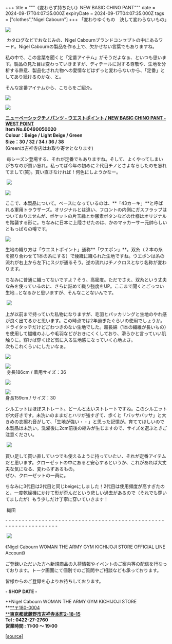 +++
title = """《変わらず持ちたい》NEW BASIC CHINO PANT"""
date = 2024-09-17T04:07:35.000Z
expiryDate = 2024-09-17T04:07:35.000Z
tags = ["clothes","Nigel Cabourn"]
+++
「変わりゆくもの　決して変わらないもの」

![](https://cdn.shopify.com/s/files/1/0094/9295/5196/files/IMG_4989_ff18a16f-364d-41ac-8309-4cefd4de2028_480x480.jpg?v=1726473465)

 カタログなどでおなじみの、Nigel Cabournブランドコンセプトの中にあるワード。Nigel Cabournの製品を作る上で、欠かせない言葉でもありますね。

私の中で、この言葉を聞くと「定番アイテム」がそうだよなぁ、といつも思います。製品の見た目は変わっていきますが、ディテールに対する尊敬や、生地を分析する熱意、製品化された物への愛情などはずっと変わらないから、「定番」としてあり続けるのかな、と。

そんな定番アイテムから、こちらをご紹介。

![](https://cdn.shopify.com/s/files/1/0094/9295/5196/files/IMG_4333_e303d9d1-ab24-4bf0-8599-4dd804afa667_480x480.jpg?v=1723713104)

![](https://cdn.shopify.com/s/files/1/0094/9295/5196/files/IMG_4334_892c9fe7-46f0-4f2d-92e3-f51fcfcc360d_480x480.jpg?v=1723713102)

[**ニューベーシックチノパンツ - ウエストポイント / NEW BASIC CHINO PANT - WEST POINT**](https://cabourn.jp/products/80490050020?_pos=40&_fid=d19534c1b&_ss=c)  
**Item No.80490050020**  
**Colour：Beige / Light Beige / Green**  
**Size：30 / 32 / 34 / 36 / 38**  
(Greenは吉祥寺店はお取り寄せとなります)

 毎シーズン登場する、それが定番でもありますね。そして、よくやってしまいがちなのが買い忘れ。私ってば今年の初めに２代目チノとさよならしたのを忘れてまして(笑)。買い直さなければ！何色にしようかなー。

 ![](https://cdn.shopify.com/s/files/1/0094/9295/5196/files/IMG_4380_3806e185-d845-41dc-9e59-13b647f895a7_480x480.jpg?v=1724296284)

![](https://cdn.shopify.com/s/files/1/0094/9295/5196/files/IMG_4382_8db6cf8b-bb78-42ec-b0a4-c45cab8fcf65_480x480.jpg?v=1724295947)

ここで、本製品について。ベースになっているのは、**「43カーキ」**と呼ばれる軍用トラウザーズ。オリジナルとは違い、フロントの内側にガスフラップはついておりませんが、ポケットの片玉縁とか尿素ボタンなどの仕様はオリジナルを踏襲する形に。ちなみに日本に上陸させたのは、かのマッカーサー元帥らしいともっぱらの噂です。

![](https://cdn.shopify.com/s/files/1/0094/9295/5196/files/IMG_4385_480x480.jpg?v=1724295947)

生地の織り方は「ウエストポイント」通称**「ウエポン」**。双糸（２本の糸を撚り合わせて1本の糸にする）で綾織に織られた生地ですね。ウエポンは糸の流れが右上から左下にスジが通るそう。逆の流れはチノクロスとなり名称が変わります。

ちなみに普通に織ってないですよ？そう、高密度。ただでさえ、双糸という丈夫な糸を使っているのに、さらに詰めて織り強度をUP。ここまで聞くとごっつい生地…となるかと思いますが、そんなことないんです。

 ![](https://cdn.shopify.com/s/files/1/0094/9295/5196/files/IMG_4172_480x480.webp?v=1723606770)

上が以前まで持っていた私物になりますが、毛羽とパッカリングと生地のやれ感が良く出てるかと思います。この時点では2年過ぎたぐらいの使用でしょうか。ドライタッチだけどごわつきのない生地でした。超長綿（1本の繊維が長いもの）を使用して繊維のふしや毛羽などがおきにくくしており、滑らかと言っていい肌触りに。穿けば穿くほど気に入る生地感になっていく心地よさ。  
次もこれくらいにしたいなぁ。

![](https://cdn.shopify.com/s/files/1/0094/9295/5196/files/IMG_4962_375dc9a5-8ac6-49b4-b81b-c4a8eeb6bbdc_480x480.jpg?v=1726473518)

![](https://cdn.shopify.com/s/files/1/0094/9295/5196/files/IMG_4998_480x480.jpg?v=1726473518)  
 身長186cm / 着用サイズ：36

![](https://cdn.shopify.com/s/files/1/0094/9295/5196/files/IMG_5005_480x480.jpg?v=1726473498)

![](https://cdn.shopify.com/s/files/1/0094/9295/5196/files/IMG_5006_480x480.jpg?v=1726473497)  
身長159cm / サイズ：30

シルエットはほぼストレート。どーんと太いストレートですね。このシルエットが大好きです。未洗いのままだとハリが強すぎて、歩くと「バッサバッサ」と大きめの衣擦れ音がして、「生地が強い・・」と思った記憶が。育ててほしいので本製品は未洗い。洗濯後に2cm前後の縮みが生じますので、サイズを選ぶときご注意ください。

 ![](https://cdn.shopify.com/s/files/1/0094/9295/5196/files/IMG_5036_dbdfbebc-fab6-4822-ba2e-e7fb4134cb24_480x480.jpg?v=1726474955)

買い足して買い直していつでも使えるように持っていたい、それが定番アイテムだと思います。クローゼットの中にあると安心するというか、これがあれば大丈夫な気になる、変わらずあるもの。  
ぜひ、クローゼットの一員に。

ちなみに3代目は2代目と同じbeigeにしました！2代目は使用頻度が高すぎたのと、一度乾燥機にかけて形が歪んだという悲しい過去があるので（それでも穿いてましたが）もう少しだけ丁寧に穿いていきます！

 織田

\- - - - - - - - - - - - - - - - - - - - - - - - - - - - - - - - - - - - - - - - - - - - - - - - - - - - - - - - - - - - - - - -  

 [![](https://cdn.shopify.com/s/files/1/0094/9295/5196/files/977C5BFF-508B-4CAA-96FE-9B4728CEC285_160x160.png?v=1693902608)](https://lin.ee/JRv0rXQ)

《Nigel Cabourn WOMAN THE ARMY GYM KICHIJOJI STORE OFFICIAL LINE Account》

ご登録いただいた方へ新規商品の入荷情報やイベントのご案内等の配信を行なっております。トーク画面にて個別でのご質問やご相談なども承っております。

皆様からのご登録を心よりお待ちしております。

**\- SHOP DATE -**

**Nigel Cabourn WOMAN THE ARMY GYM KICHIJOJI STORE  
**[**〒180-0004  
****東京都武蔵野市吉祥寺本町2-18-15**](https://www.google.com/maps/place/%E3%80%92180-0004+%E6%9D%B1%E4%BA%AC%E9%83%BD%E6%AD%A6%E8%94%B5%E9%87%8E%E5%B8%82%E5%90%89%E7%A5%A5%E5%AF%BA%E6%9C%AC%E7%94%BA%EF%BC%92%E4%B8%81%E7%9B%AE%EF%BC%91%EF%BC%98%E2%88%92%EF%BC%91%EF%BC%95+%E6%AD%A6%E8%94%B5%E9%87%8E%E3%82%AB%E3%83%B3%E3%83%88%E3%83%AA%E3%83%BC%E3%83%8F%E3%82%A4%E3%83%84/@35.7044288,139.5732119,17z/data=!3m1!4b1!4m6!3m5!1s0x6018ee49175f632b:0xf424f2fa6c99a79!8m2!3d35.7044245!4d139.5757868!16s%2Fg%2F12hsx3n5g?hl=ja&entry=ttu)  
**Tel : 0422-27-2760  
営業時間 : 11:00 ～ 19:00**

[[source]](https://cabourn.jp/blogs/shop-info/kichijoji20240917)
